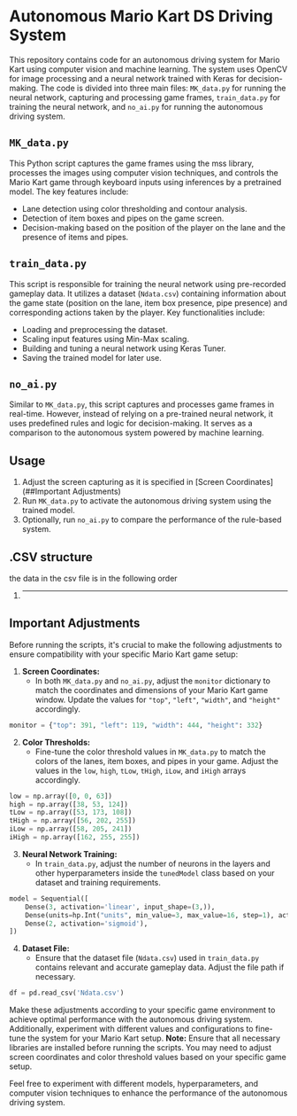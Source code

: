 # Autonomous Mario Kart DS Driving System

This repository contains code for an autonomous driving system for Mario Kart using computer vision and machine learning. The system uses OpenCV for image processing and a neural network trained with Keras for decision-making. The code is divided into three main files: `MK_data.py` for running the neural network, capturing and processing game frames, `train_data.py` for training the neural network, and `no_ai.py` for running the autonomous driving system.

## `MK_data.py`

This Python script captures the game frames using the mss library, processes the images using computer vision techniques, and controls the Mario Kart game through keyboard inputs using inferences by a pretrained model. The key features include:

- Lane detection using color thresholding and contour analysis.
- Detection of item boxes and pipes on the game screen.
- Decision-making based on the position of the player on the lane and the presence of items and pipes.

## `train_data.py`

This script is responsible for training the neural network using pre-recorded gameplay data. It utilizes a dataset (`Ndata.csv`) containing information about the game state (position on the lane, item box presence, pipe presence) and corresponding actions taken by the player. Key functionalities include:

- Loading and preprocessing the dataset.
- Scaling input features using Min-Max scaling.
- Building and tuning a neural network using Keras Tuner.
- Saving the trained model for later use.

## `no_ai.py`

Similar to `MK_data.py`, this script captures and processes game frames in real-time. However, instead of relying on a pre-trained neural network, it uses predefined rules and logic for decision-making. It serves as a comparison to the autonomous system powered by machine learning.

## Usage
1. Adjust the screen capturing as it is specified in [Screen Coordinates](##Important Adjustments) 
2. Run `MK_data.py` to activate the autonomous driving system using the trained model.
3. Optionally, run `no_ai.py` to compare the performance of the rule-based system.
## .CSV structure
the data in the csv file is in the following order
1. ****
## Important Adjustments

Before running the scripts, it's crucial to make the following adjustments to ensure compatibility with your specific Mario Kart game setup:

1. **Screen Coordinates:**
   - In both `MK_data.py` and `no_ai.py`, adjust the `monitor` dictionary to match the coordinates and dimensions of your Mario Kart game window. Update the values for `"top"`, `"left"`, `"width"`, and `"height"` accordingly.

```python
monitor = {"top": 391, "left": 119, "width": 444, "height": 332}
```

2. **Color Thresholds:**
   - Fine-tune the color threshold values in `MK_data.py` to match the colors of the lanes, item boxes, and pipes in your game. Adjust the values in the `low`, `high`, `tLow`, `tHigh`, `iLow`, and `iHigh` arrays accordingly.

```python
low = np.array([0, 0, 63])
high = np.array([38, 53, 124])
tLow = np.array([53, 173, 108])
tHigh = np.array([56, 202, 255])
iLow = np.array([58, 205, 241])
iHigh = np.array([162, 255, 255])
```

3. **Neural Network Training:**
   - In `train_data.py`, adjust the number of neurons in the layers and other hyperparameters inside the `tunedModel` class based on your dataset and training requirements.

```python
model = Sequential([
    Dense(3, activation='linear', input_shape=(3,)),
    Dense(units=hp.Int("units", min_value=3, max_value=16, step=1), activation='relu'),
    Dense(2, activation='sigmoid'),
])
```

4. **Dataset File:**
   - Ensure that the dataset file (`Ndata.csv`) used in `train_data.py` contains relevant and accurate gameplay data. Adjust the file path if necessary.

```python
df = pd.read_csv('Ndata.csv')
```

Make these adjustments according to your specific game environment to achieve optimal performance with the autonomous driving system. Additionally, experiment with different values and configurations to fine-tune the system for your Mario Kart setup.
**Note:** Ensure that all necessary libraries are installed before running the scripts. You may need to adjust screen coordinates and color threshold values based on your specific game setup.

Feel free to experiment with different models, hyperparameters, and computer vision techniques to enhance the performance of the autonomous driving system.
